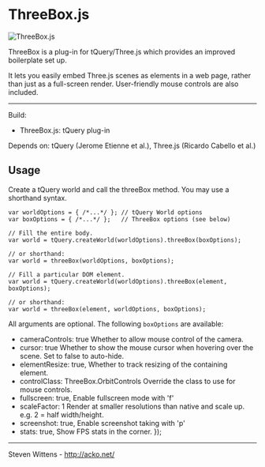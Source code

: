 ThreeBox.js
==========

![ThreeBox.js](https://raw.github.com/unconed/ThreeBox.js/master/misc/ThreeBox.png)


ThreeBox is a plug-in for tQuery/Three.js which provides an improved boilerplate set up.

It lets you easily embed Three.js scenes as elements in a web page, rather than just as a full-screen render. User-friendly mouse controls are also included.

* * *

Build:
 * ThreeBox.js: tQuery plug-in

Depends on: tQuery (Jerome Etienne et al.), Three.js (Ricardo Cabello et al.)

Usage
-----

Create a tQuery world and call the threeBox method. You may use a shorthand syntax.
```
var worldOptions = { /*...*/ }; // tQuery World options
var boxOptions = { /*...*/ };   // ThreeBox options (see below)

// Fill the entire body.
var world = tQuery.createWorld(worldOptions).threeBox(boxOptions);

// or shorthand:
var world = threeBox(worldOptions, boxOptions);

// Fill a particular DOM element.
var world = tQuery.createWorld(worldOptions).threeBox(element, boxOptions);

// or shorthand:
var world = threeBox(element, worldOptions, boxOptions);
```

All arguments are optional. The following `boxOptions` are available:

* cameraControls: true
  Whether to allow mouse control of the camera.
* cursor: true
  Whether to show the mouse cursor when hovering over the scene. Set to false to auto-hide.
* elementResize:  true,
  Whether to track resizing of the containing element.
* controlClass:   ThreeBox.OrbitControls
  Override the class to use for mouse controls.
* fullscreen:     true,
  Enable fullscreen mode with 'f'
* scaleFactor: 1
  Render at smaller resolutions than native and scale up. e.g. 2 = half width/height.
* screenshot:     true,
  Enable screenshot taking with 'p'
* stats:          true,
  Show FPS stats in the corner.
});

* * *

Steven Wittens - http://acko.net/
